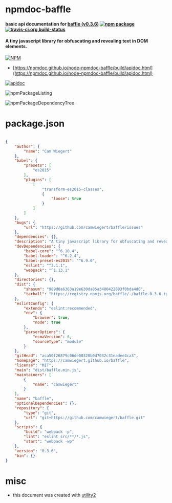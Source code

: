 # npmdoc-baffle

#### basic api documentation for  [baffle (v0.3.6)](https://camwiegert.github.io/baffle)  [![npm package](https://img.shields.io/npm/v/npmdoc-baffle.svg?style=flat-square)](https://www.npmjs.org/package/npmdoc-baffle) [![travis-ci.org build-status](https://api.travis-ci.org/npmdoc/node-npmdoc-baffle.svg)](https://travis-ci.org/npmdoc/node-npmdoc-baffle)

#### A tiny javascript library for obfuscating and revealing text in DOM elements.

[![NPM](https://nodei.co/npm/baffle.png?downloads=true&downloadRank=true&stars=true)](https://www.npmjs.com/package/baffle)

- [https://npmdoc.github.io/node-npmdoc-baffle/build/apidoc.html](https://npmdoc.github.io/node-npmdoc-baffle/build/apidoc.html)

[![apidoc](https://npmdoc.github.io/node-npmdoc-baffle/build/screenCapture.buildCi.browser.%252Ftmp%252Fbuild%252Fapidoc.html.png)](https://npmdoc.github.io/node-npmdoc-baffle/build/apidoc.html)

![npmPackageListing](https://npmdoc.github.io/node-npmdoc-baffle/build/screenCapture.npmPackageListing.svg)

![npmPackageDependencyTree](https://npmdoc.github.io/node-npmdoc-baffle/build/screenCapture.npmPackageDependencyTree.svg)



# package.json

```json

{
    "author": {
        "name": "Cam Wiegert"
    },
    "babel": {
        "presets": [
            "es2015"
        ],
        "plugins": [
            [
                "transform-es2015-classes",
                {
                    "loose": true
                }
            ]
        ]
    },
    "bugs": {
        "url": "https://github.com/camwiegert/baffle/issues"
    },
    "dependencies": {},
    "description": "A tiny javascript library for obfuscating and revealing text in DOM elements.",
    "devDependencies": {
        "babel-core": "^6.10.4",
        "babel-loader": "^6.2.4",
        "babel-preset-es2015": "^6.9.0",
        "eslint": "^3.1.1",
        "webpack": "^1.13.1"
    },
    "directories": {},
    "dist": {
        "shasum": "989d8a6363a19e630da85a3480422883f0bda4d0",
        "tarball": "https://registry.npmjs.org/baffle/-/baffle-0.3.6.tgz"
    },
    "eslintConfig": {
        "extends": "eslint:recommended",
        "env": {
            "browser": true,
            "node": true
        },
        "parserOptions": {
            "ecmaVersion": 6,
            "sourceType": "module"
        }
    },
    "gitHead": "aca50f26879c06de00328b0d7032c31eadee4ca3",
    "homepage": "https://camwiegert.github.io/baffle",
    "license": "MIT",
    "main": "dist/baffle.min.js",
    "maintainers": [
        {
            "name": "camwiegert"
        }
    ],
    "name": "baffle",
    "optionalDependencies": {},
    "repository": {
        "type": "git",
        "url": "git+https://github.com/camwiegert/baffle.git"
    },
    "scripts": {
        "build": "webpack -p",
        "lint": "eslint src/**/*.js",
        "start": "webpack -wp"
    },
    "version": "0.3.6",
    "bin": {}
}
```



# misc
- this document was created with [utility2](https://github.com/kaizhu256/node-utility2)
